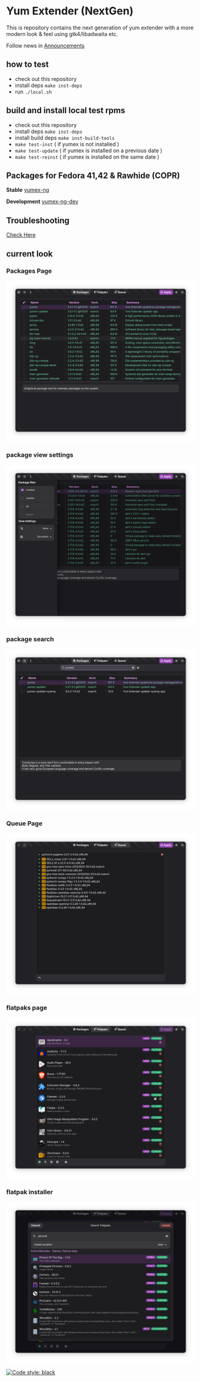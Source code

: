 # Yum Extender (NextGen)

This is repository contains the next generation of yum extender
with a more modern look & feel using gtk4/libadwaita etc.

Follow news in [Announcements](https://github.com/timlau/yumex-ng/discussions/categories/announcements)

## how to test

-   check out this repository
-   install deps `make inst-deps`
-   run `./local.sh`

## build and install local test rpms

-   check out this repository
-   install deps `make inst-deps`
-   install build deps `make inst-build-tools`
-   `make test-inst` ( if yumex is not installed )
-   `make test-update` ( if yumex is installed on a previous date )
-   `make test-reinst` ( if yumex is installed on the same date )

## Packages for Fedora 41,42 & Rawhide (COPR)

**Stable**
[yumex-ng](https://copr.fedorainfracloud.org/coprs/timlau/yumex-ng/)

**Development**
[yumex-ng-dev](https://copr.fedorainfracloud.org/coprs/timlau/yumex-ng-dev/)

## Troubleshooting

[Check Here](docs/debug.md)

## current look

### Packages Page

![packages](data/gfx/yumex-ng-main.png)

### package view settings

![package settings](data/gfx/yumex-ng-package-setting.png)

### package search

![package search](data/gfx/yumex-ng-search.png)

### Queue Page

![queue](data/gfx/yumex-ng-queue.png)

### flatpaks page

![flatpak](data/gfx/yumex-ng-flatpaks.png)

### flatpak installer

![flatpak-installer](data/gfx/yumex-ng-flatpaks-install.png)

[![Code style: black](https://img.shields.io/badge/code%20style-black-000000.svg)](https://github.com/psf/black)
